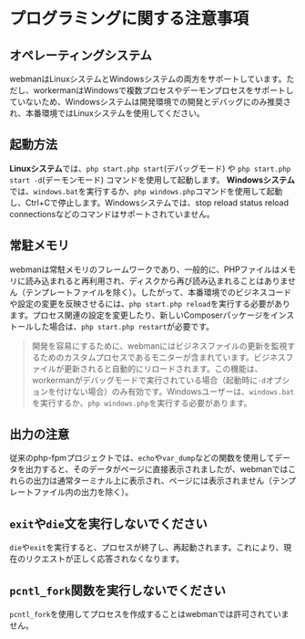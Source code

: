 # プログラミングに関する注意事項

## オペレーティングシステム
webmanはLinuxシステムとWindowsシステムの両方をサポートしています。ただし、workermanはWindowsで複数プロセスやデーモンプロセスをサポートしていないため、Windowsシステムは開発環境での開発とデバッグにのみ推奨され、本番環境ではLinuxシステムを使用してください。

## 起動方法
**Linuxシステム**では、`php start.php start`(デバッグモード) や `php start.php start -d`(デーモンモード) コマンドを使用して起動します。
**Windowsシステム**では、`windows.bat`を実行するか、`php windows.php`コマンドを使用して起動し、Ctrl+Cで停止します。Windowsシステムでは、stop reload status reload connectionsなどのコマンドはサポートされていません。

## 常駐メモリ
webmanは常駐メモリのフレームワークであり、一般的に、PHPファイルはメモリに読み込まれると再利用され、ディスクから再び読み込まれることはありません（テンプレートファイルを除く）。したがって、本番環境でのビジネスコードや設定の変更を反映させるには、`php start.php reload`を実行する必要があります。プロセス関連の設定を変更したり、新しいComposerパッケージをインストールした場合は、`php start.php restart`が必要です。

> 開発を容易にするために、webmanにはビジネスファイルの更新を監視するためのカスタムプロセスであるモニターが含まれています。ビジネスファイルが更新されると自動的にリロードされます。この機能は、workermanがデバッグモードで実行されている場合（起動時に`-d`オプションを付けない場合）のみ有効です。Windowsユーザーは、`windows.bat`を実行するか、`php windows.php`を実行する必要があります。

## 出力の注意
従来のphp-fpmプロジェクトでは、`echo`や`var_dump`などの関数を使用してデータを出力すると、そのデータがページに直接表示されましたが、webmanではこれらの出力は通常ターミナル上に表示され、ページには表示されません（テンプレートファイル内の出力を除く）。

## `exit`や`die`文を実行しないでください
`die`や`exit`を実行すると、プロセスが終了し、再起動されます。これにより、現在のリクエストが正しく応答されなくなります。

## `pcntl_fork`関数を実行しないでください
`pcntl_fork`を使用してプロセスを作成することはwebmanでは許可されていません。
